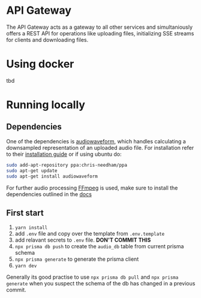 # API Gateway

The API Gateway acts as a gateway to all other services and simultaniously offers a REST API for operations like uploading files, initializing SSE streams for clients and downloading files.

# Using docker

tbd

# Running locally

## Dependencies

One of the dependencies is [audiowaveform](https://github.com/bbc/audiowaveform), which handles calculating a downsampled representation of an uploaded audio file. For installation refer to their [installation guide](https://github.com/bbc/audiowaveform?tab=readme-ov-file#installation) or if using ubuntu do:

```bash
sudo add-apt-repository ppa:chris-needham/ppa
sudo apt-get update
sudo apt-get install audiowaveform
```

For further audio processing [FFmpeg](https://ffmpeg.org/) is used, make sure to install the dependencies outlined in the [docs](https://github.com/fluent-ffmpeg/node-fluent-ffmpeg?tab=readme-ov-file#ffmpeg-and-ffprobe)

## First start

1. `yarn install`
2. add `.env` file and copy over the template from `.env.template`
3. add relavant secrets to `.env` file. **DON'T COMMIT THIS**
4. `npx prisma db push` to create the `audio_db` table from current prisma schema
5. `npx prisma generate` to generate the prisma client
6. `yarn dev`

Generally its good practise to use `npx prisma db pull` and `npx prisma generate` when you suspect the schema of the db has changed in a previous commit.
